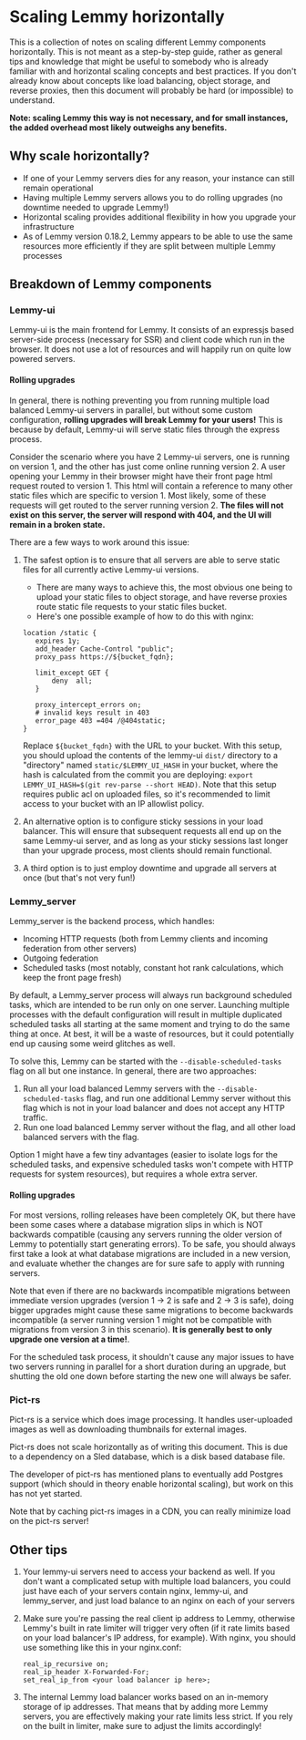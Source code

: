 # Scaling Lemmy horizontally

This is a collection of notes on scaling different Lemmy components horizontally. This is not meant as a step-by-step
guide, rather as general tips and knowledge that might be useful to somebody who is already familiar with and horizontal scaling concepts and best
practices. If you don't already know about concepts like load balancing,
object storage, and reverse proxies, then this document will probably be hard (or impossible) to understand.

**Note: scaling Lemmy this way is not necessary, and for small instances, the added overhead most likely
outweighs any benefits.**

## Why scale horizontally?

- If one of your Lemmy servers dies for any reason, your instance can still remain operational
- Having multiple Lemmy servers allows you to do rolling upgrades (no downtime needed to upgrade Lemmy!)
- Horizontal scaling provides additional flexibility in how you upgrade your infrastructure
- As of Lemmy version 0.18.2, Lemmy appears to be able to use the same resources more efficiently if they are split between multiple Lemmy processes

## Breakdown of Lemmy components

### Lemmy-ui

Lemmy-ui is the main frontend for Lemmy. It consists of an expressjs based server-side process (necessary for SSR) and
client code which run in the browser. It does not use a lot of resources and will happily run on quite low powered
servers.

#### Rolling upgrades

In general, there is nothing preventing you from running multiple load balanced Lemmy-ui servers in parallel, but
without some custom configuration, **rolling upgrades will break Lemmy for your users!** This is because by default,
Lemmy-ui will serve static files through the express process.

Consider the scenario where you have 2 Lemmy-ui servers, one is running on version 1, and the other has just come online
running version 2. A user opening your Lemmy in their browser might have their front page html request routed to version 1.
This html will contain a reference to many other static files which are specific to version 1. Most likely, some of these
requests will get routed to the server running version 2. **The files will not exist on this server, the server will
respond with 404, and the UI will remain in a broken state.**

There are a few ways to work around this issue:

1. The safest option is to ensure that all servers are able to serve static files for all currently active Lemmy-ui versions.

   - There are many ways to achieve this, the most obvious one being to upload your static files to object storage, and
     have reverse proxies route static file requests to your static files bucket.
   - Here's one possible example of how to do this with nginx:

   ```
   location /static {
      expires 1y;
      add_header Cache-Control "public";
      proxy_pass https://${bucket_fqdn};

      limit_except GET {
          deny  all;
      }

      proxy_intercept_errors on;
      # invalid keys result in 403
      error_page 403 =404 /@404static;
   }
   ```

   Replace `${bucket_fqdn}` with the URL to your bucket. With this setup, you should upload the contents of the lemmy-ui
   `dist/` directory to a "directory" named `static/$LEMMY_UI_HASH` in your bucket, where the hash is calculated from
   the commit you are deploying: `export LEMMY_UI_HASH=$(git rev-parse --short HEAD)`.
   Note that this setup requires public acl on uploaded files, so it's recommended to limit access to your bucket with
   an IP allowlist policy.

2. An alternative option is to configure sticky sessions in your load balancer. This will ensure that subsequent requests
   all end up on the same Lemmy-ui server, and as long as your sticky sessions last longer than your upgrade process,
   most clients should remain functional.
3. A third option is to just employ downtime and upgrade all servers at once (but that's not very fun!)

### Lemmy_server

Lemmy_server is the backend process, which handles:

- Incoming HTTP requests (both from Lemmy clients and incoming federation from other servers)
- Outgoing federation
- Scheduled tasks (most notably, constant hot rank calculations, which keep the front page fresh)

By default, a Lemmy_server process will always run background scheduled tasks, which are intended to be run only on one
server. Launching multiple processes with the default configuration will result in multiple duplicated scheduled tasks
all starting at the same moment and trying to do the same thing at once. At best, it will be a waste of resources, but
it could potentially end up causing some weird glitches as well.

To solve this, Lemmy can be started with the `--disable-scheduled-tasks` flag on all but one instance. In general,
there are two approaches:

1. Run all your load balanced Lemmy servers with the `--disable-scheduled-tasks` flag, and run one additional Lemmy server
   without this flag which is not in your load balancer and does not accept any HTTP traffic.
2. Run one load balanced Lemmy server without the flag, and all other load balanced servers with the flag.

Option 1 might have a few tiny advantages (easier to isolate logs for the scheduled tasks, and expensive scheduled tasks
won't compete with HTTP requests for system resources), but requires a whole extra server.

#### Rolling upgrades

For most versions, rolling releases have been completely OK, but there have been some cases where a database migration
slips in which is NOT backwards compatible (causing any servers running the older version of Lemmy to potentially start
generating errors). To be safe, you should always first take a look at what database migrations are included in a new
version, and evaluate whether the changes are for sure safe to apply with running servers.

Note that even if there are no backwards incompatible migrations between immediate version upgrades (version 1 -> 2 is
safe and 2 -> 3 is safe), doing bigger upgrades might cause these same migrations to become backwards incompatible
(a server running version 1 might not be compatible with migrations from version 3 in this scenario). **It is generally
best to only upgrade one version at a time!**.

For the scheduled task process, it shouldn't cause any major issues to have two servers running in parallel for a short
duration during an upgrade, but shutting the old one down before starting the new one will always be safer.

### Pict-rs

Pict-rs is a service which does image processing. It handles user-uploaded images as well as downloading thumbnails for
external images.

Pict-rs does not scale horizontally as of writing this document. This is due to a dependency on a Sled database, which
is a disk based database file.

The developer of pict-rs has mentioned plans to eventually add Postgres support (which should in theory enable
horizontal scaling), but work on this has not yet started.

Note that by caching pict-rs images in a CDN, you can really minimize load on the pict-rs server!

## Other tips

1. Your lemmy-ui servers need to access your backend as well. If you don't want a complicated setup with multiple
   load balancers, you could just have each of your servers contain nginx, lemmy-ui, and lemmy_server,
   and just load balance to an nginx on each of your servers
2. Make sure you're passing the real client ip address to Lemmy, otherwise Lemmy's built in rate limiter will trigger
   very often (if it rate limits based on your load balancer's IP address, for example). With nginx, you should use
   something like this in your nginx.conf:

   ```
   real_ip_recursive on;
   real_ip_header X-Forwarded-For;
   set_real_ip_from <your load balancer ip here>;
   ```

3. The internal Lemmy load balancer works based on an in-memory storage of ip addresses. That means that by adding more
   Lemmy servers, you are effectively making your rate limits less strict. If you rely on the built in limiter, make sure
   to adjust the limits accordingly!

